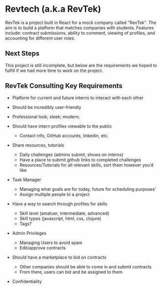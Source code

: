 # Revtech (a.k.a RevTek)

RevTek is a project built in React for a mock company called "RevTek". The aim is to build a platform that matches companies with students. Features include: contract submissions, ability to comment, viewing of profiles, and accounting for different user roles. 

## Next Steps
This project is still incomplete, but below are the requirements we hoped to fulfill if we had more time to work on the project.

## RevTek Consulting Key Requirements

* Platform for current and future interns to interact with each other
* Should be incredibly user-friendly
* Professional look; sleek; modern; 

* Should have intern profiles viewable to the public
  * Contact info, GitHub accounts, linkedin, etc.

* Share resources, tutorials
	* Daily challenges (admins submit, shows on interns)
	* Have a place to submit github links to completed challenges
	* Resources/Tutorials for all relevant skills, sort them however you’d like
  
* Task Manager
  * Managing what goals are for today, future for scheduling purposes’
  * Assign multiple people to a project

* Have a way to search through profiles for skills
	* Skill level (amatuer, intermediate, advanced)
	* Skill types (javascript, html, css, clojure)
	* Tags?

* Admin Privileges
	* Managing Users to avoid spam
	* Edit/approve contracts

* Should have a marketplace to bid on contracts 
	* Other companies should be able to come in and submit contracts
	* From there, users can bid and be assigned to them

* Confidentiality 
